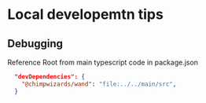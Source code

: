 # Local developemtn tips

## Debugging

Reference Root from main typescript code in package.json

```json
  "devDependencies": {
    "@chimpwizards/wand": "file:../../main/src",
  }
```
